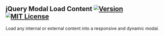 ## jQuery Modal Load Content  [![Version](https://img.shields.io/badge/Version-BETA-red.svg)](https://github.com/williankeller/jquery-custom-select/blob/master/CONTRIBUTING.md) [![MIT License](https://img.shields.io/badge/License-MIT-blue.svg)](http://opensource.org/licenses/MIT)
Load any internal or external content into a responsive and dynamic modal.
